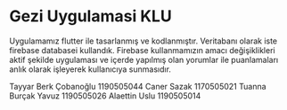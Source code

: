 # Gezi Uygulamasi KLU
 
Uygulamamız flutter ile tasarlanmış ve kodlanmıştır. Veritabanı olarak iste firebase databasei kullandık. Firebase kullanmamızın amacı değişiklikleri aktif şekilde uygulaması ve içerde yapılmış olan yorumlar ile puanlamaları anlık olarak işleyerek kullanıcıya sunmasıdır.

Tayyar Berk Çobanoğlu 1190505044
Caner Sazak 1170505021
Tuanna Burçak Yavuz 1190505026
Alaettin Uslu 1190505014
